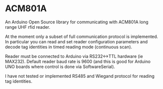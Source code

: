 # ACM801A
An Arduino Open Source library for communicating with ACM801A long range UHF rfid reader.

At the moment only a subset of full communication protocol is implemented. In
particular you can read and set reader configuration parameters and decode tag
identities in timed reading mode (continuous scan).

Reader must be connected to Arduino via RS232<->TTL hardware (ie MAX232). Default
reader baud rate is 9600 (and this is good for Arduino UNO boards where control
is done via SoftwareSerial).

I have not tested or implemented RS485 and Wiegand protocol for reading tag 
identities.

